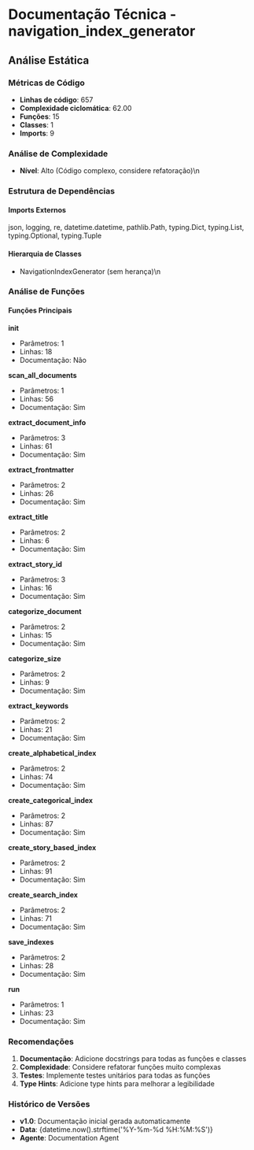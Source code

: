 # Documentação Técnica - navigation_index_generator

## Análise Estática

### Métricas de Código
- **Linhas de código**: 657
- **Complexidade ciclomática**: 62.00
- **Funções**: 15
- **Classes**: 1
- **Imports**: 9

### Análise de Complexidade
- **Nível**: Alto (Código complexo, considere refatoração)\n
### Estrutura de Dependências

#### Imports Externos
json, logging, re, datetime.datetime, pathlib.Path, typing.Dict, typing.List, typing.Optional, typing.Tuple

#### Hierarquia de Classes
- NavigationIndexGenerator (sem herança)\n
### Análise de Funções

#### Funções Principais
**__init__**
- Parâmetros: 1
- Linhas: 18
- Documentação: Não

**scan_all_documents**
- Parâmetros: 1
- Linhas: 56
- Documentação: Sim

**extract_document_info**
- Parâmetros: 3
- Linhas: 61
- Documentação: Sim

**extract_frontmatter**
- Parâmetros: 2
- Linhas: 26
- Documentação: Sim

**extract_title**
- Parâmetros: 2
- Linhas: 6
- Documentação: Sim

**extract_story_id**
- Parâmetros: 3
- Linhas: 16
- Documentação: Sim

**categorize_document**
- Parâmetros: 2
- Linhas: 15
- Documentação: Sim

**categorize_size**
- Parâmetros: 2
- Linhas: 9
- Documentação: Sim

**extract_keywords**
- Parâmetros: 2
- Linhas: 21
- Documentação: Sim

**create_alphabetical_index**
- Parâmetros: 2
- Linhas: 74
- Documentação: Sim

**create_categorical_index**
- Parâmetros: 2
- Linhas: 87
- Documentação: Sim

**create_story_based_index**
- Parâmetros: 2
- Linhas: 91
- Documentação: Sim

**create_search_index**
- Parâmetros: 2
- Linhas: 71
- Documentação: Sim

**save_indexes**
- Parâmetros: 2
- Linhas: 28
- Documentação: Sim

**run**
- Parâmetros: 1
- Linhas: 23
- Documentação: Sim

### Recomendações

1. **Documentação**: Adicione docstrings para todas as funções e classes
2. **Complexidade**: Considere refatorar funções muito complexas
3. **Testes**: Implemente testes unitários para todas as funções
4. **Type Hints**: Adicione type hints para melhorar a legibilidade

### Histórico de Versões

- **v1.0**: Documentação inicial gerada automaticamente
- **Data**: {datetime.now().strftime('%Y-%m-%d %H:%M:%S')}
- **Agente**: Documentation Agent


